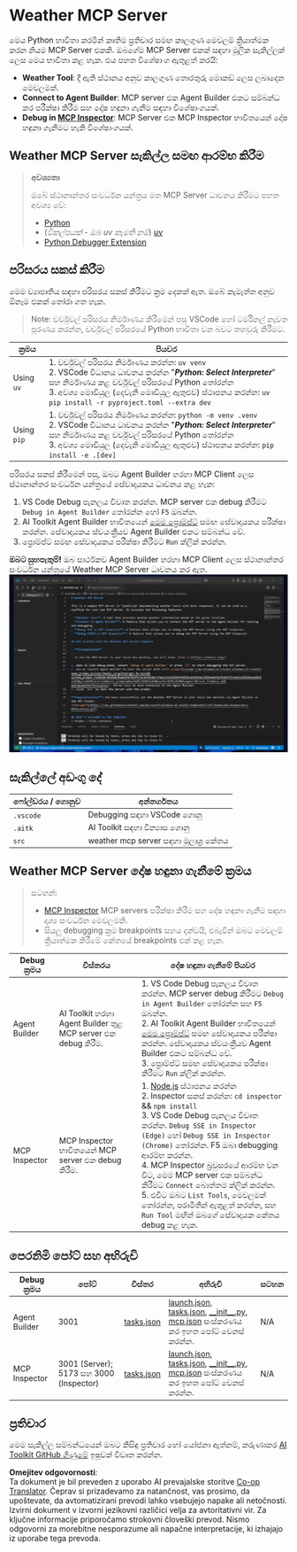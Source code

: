 <!--
CO_OP_TRANSLATOR_METADATA:
{
  "original_hash": "999c5e7623c1e2d5e5a07c2feb39eb67",
  "translation_date": "2025-06-10T06:38:28+00:00",
  "source_file": "10-StreamliningAIWorkflowsBuildingAnMCPServerWithAIToolkit/lab3/code/weather_mcp/README.md",
  "language_code": "sl"
}
-->
# Weather MCP Server

මෙය Python භාවිතා කරමින් කෘතිම ප්‍රතිචාර සමඟ කාලගුණ මෙවලම් ක්‍රියාත්මක කරන නියම MCP Server එකකි. ඔබගේම MCP Server එකක් සඳහා මූලික සැකිල්ලක් ලෙස මෙය භාවිතා කළ හැක. එය පහත විශේෂාංග ඇතුළත් කරයි:

- **Weather Tool**: දී ඇති ස්ථානය අනුව කාලගුණ තොරතුරු මොකඩ් ලෙස ලබාදෙන මෙවලමක්.
- **Connect to Agent Builder**: MCP server එක Agent Builder එකට සම්බන්ධ කර පරීක්ෂා කිරීම සහ දෝෂ හඳුනා ගැනීම සඳහා විශේෂාංගයක්.
- **Debug in [MCP Inspector](https://github.com/modelcontextprotocol/inspector)**: MCP Server එක MCP Inspector භාවිතයෙන් දෝෂ හඳුනා ගැනීමට හැකි විශේෂාංගයක්.

## Weather MCP Server සැකිල්ල සමඟ ආරම්භ කිරීම

> **අවශ්‍යතා**
>
> ඔබේ ස්ථානාන්තර සංවර්ධන යන්ත්‍රය මත MCP Server ධාවනය කිරීමට පහත අවශ්‍ය වේ:
>
> - [Python](https://www.python.org/)
> - (*විකල්පයක් - ඔබ uv කැමති නම්*) [uv](https://github.com/astral-sh/uv)
> - [Python Debugger Extension](https://marketplace.visualstudio.com/items?itemName=ms-python.debugpy)

## පරිසරය සකස් කිරීම

මෙම ව්‍යාපෘතිය සඳහා පරිසරය සකස් කිරීමට ක්‍රම දෙකක් ඇත. ඔබේ කැමැත්ත අනුව ඕනෑම එකක් තෝරා ගත හැක.

> Note: වර්චුවල් පරිසරය නිර්මාණය කිරීමෙන් පසු VSCode හෝ ටර්මිනල් නැවත පූරණය කරන්න, වර්චුවල් පරිසරයේ Python භාවිතා වන බවට තහවුරු කිරීමට.

| ක්‍රමය | පියවර |
| -------- | ----- |
| Using `uv` | 1. වර්චුවල් පරිසරය නිර්මාණය කරන්න: `uv venv` <br>2. VSCode විධානය ධාවනය කරන්න "***Python: Select Interpreter***" සහ නිර්මාණය කළ වර්චුවල් පරිසරයේ Python තෝරන්න <br>3. අවශ්‍ය මොඩියුල (දෙවැනි මොඩියුල ඇතුළුව) ස්ථාපනය කරන්න: `uv pip install -r pyproject.toml --extra dev` |
| Using `pip` | 1. වර්චුවල් පරිසරය නිර්මාණය කරන්න: `python -m venv .venv` <br>2. VSCode විධානය ධාවනය කරන්න "***Python: Select Interpreter***" සහ නිර්මාණය කළ වර්චුවල් පරිසරයේ Python තෝරන්න<br>3. අවශ්‍ය මොඩියුල (දෙවැනි මොඩියුල ඇතුළුව) ස්ථාපනය කරන්න: `pip install -e .[dev]` | 

පරිසරය සකස් කිරීමෙන් පසු, ඔබට Agent Builder හරහා MCP Client ලෙස ස්ථානාන්තර සංවර්ධන යන්ත්‍රයේ සේවාදායකය ධාවනය කළ හැක:
1. VS Code Debug පැනලය විවෘත කරන්න. MCP server එක debug කිරීමට `Debug in Agent Builder` තෝරන්න හෝ `F5` ඔබන්න.
2. AI Toolkit Agent Builder භාවිතයෙන් [මෙම ප්‍රොම්ප්ට්](../../../../../../../../../../../open_prompt_builder) සමඟ සේවාදායකය පරීක්ෂා කරන්න. සේවාදායකය ස්වයංක්‍රීයව Agent Builder එකට සම්බන්ධ වේ.
3. ප්‍රොම්ප්ට් සමඟ සේවාදායකය පරීක්ෂා කිරීමට `Run` ක්ලික් කරන්න.

**ඔබට සුභපැතුම්!** ඔබ සාර්ථකව Agent Builder හරහා MCP Client ලෙස ස්ථානාන්තර සංවර්ධන යන්ත්‍රයේ Weather MCP Server ධාවනය කර ඇත.
![DebugMCP](https://raw.githubusercontent.com/microsoft/windows-ai-studio-templates/refs/heads/dev/mcpServers/mcp_debug.gif)

## සැකිල්ලේ අඩංගු දේ

| ෆෝල්ඩරය / ගොනුව | අන්තර්ගතය                                   |
| ------------ | -------------------------------------------- |
| `.vscode`    | Debugging සඳහා VSCode ගොනු                   |
| `.aitk`      | AI Toolkit සඳහා වින්‍යාස ගොනු                |
| `src`        | weather mcp server සඳහා මූලාශ්‍ර කේතය        |

## Weather MCP Server දෝෂ හඳුනා ගැනීමේ ක්‍රමය

> සටහන්:
> - [MCP Inspector](https://github.com/modelcontextprotocol/inspector) MCP servers පරීක්ෂා කිරීම සහ දෝෂ හඳුනා ගැනීම සඳහා දෘශ්‍ය සංවර්ධන මෙවලමකි.
> - සියලු debugging ක්‍රම breakpoints සහය දක්වයි, එබැවින් ඔබට මෙවලම් ක්‍රියාත්මක කිරීමේ කේතයේ breakpoints එක් කළ හැක.

| Debug ක්‍රමය | විස්තරය | දෝෂ හඳුනා ගැනීමේ පියවර |
| ---------- | ----------- | --------------- |
| Agent Builder | AI Toolkit හරහා Agent Builder තුළ MCP server එක debug කිරීම. | 1. VS Code Debug පැනලය විවෘත කරන්න. MCP server debug කිරීමට `Debug in Agent Builder` තෝරන්න සහ `F5` ඔබන්න.<br>2. AI Toolkit Agent Builder භාවිතයෙන් [මෙම ප්‍රොම්ප්ට්](../../../../../../../../../../../open_prompt_builder) සමඟ සේවාදායකය පරීක්ෂා කරන්න. සේවාදායකය ස්වයංක්‍රීයව Agent Builder එකට සම්බන්ධ වේ.<br>3. ප්‍රොම්ප්ට් සමඟ සේවාදායකය පරීක්ෂා කිරීමට `Run` ක්ලික් කරන්න. |
| MCP Inspector | MCP Inspector භාවිතයෙන් MCP server එක debug කිරීම. | 1. [Node.js](https://nodejs.org/) ස්ථාපනය කරන්න<br> 2. Inspector සකස් කරන්න: `cd inspector` && `npm install` <br> 3. VS Code Debug පැනලය විවෘත කරන්න. `Debug SSE in Inspector (Edge)` හෝ `Debug SSE in Inspector (Chrome)` තෝරන්න. F5 ඔබා debugging ආරම්භ කරන්න.<br> 4. MCP Inspector බ්‍රවුසරයේ ආරම්භ වන විට, මෙම MCP server එක සම්බන්ධ කිරීමට `Connect` බොත්තම ක්ලික් කරන්න.<br> 5. එවිට ඔබට `List Tools`, මෙවලමක් තෝරන්න, පරාමිතීන් ඇතුළත් කරන්න, සහ `Run Tool` මඟින් ඔබගේ සේවාදායක කේතය debug කළ හැක.<br> |

## පෙරනිමි පෝට් සහ අභිරුචි

| Debug ක්‍රමය | පෝට් | විස්තර | අභිරුචි | සටහන |
| ---------- | ----- | ------------ | -------------- |-------------- |
| Agent Builder | 3001 | [tasks.json](../../../../../../10-StreamliningAIWorkflowsBuildingAnMCPServerWithAIToolkit/lab3/code/weather_mcp/.vscode/tasks.json) | [launch.json](../../../../../../10-StreamliningAIWorkflowsBuildingAnMCPServerWithAIToolkit/lab3/code/weather_mcp/.vscode/launch.json), [tasks.json](../../../../../../10-StreamliningAIWorkflowsBuildingAnMCPServerWithAIToolkit/lab3/code/weather_mcp/.vscode/tasks.json), [\_\_init\_\_.py](../../../../../../10-StreamliningAIWorkflowsBuildingAnMCPServerWithAIToolkit/lab3/code/weather_mcp/src/__init__.py), [mcp.json](../../../../../../10-StreamliningAIWorkflowsBuildingAnMCPServerWithAIToolkit/lab3/code/weather_mcp/.aitk/mcp.json) සංස්කරණය කර ඉහත පෝට් වෙනස් කරන්න. | N/A |
| MCP Inspector | 3001 (Server); 5173 සහ 3000 (Inspector) | [tasks.json](../../../../../../10-StreamliningAIWorkflowsBuildingAnMCPServerWithAIToolkit/lab3/code/weather_mcp/.vscode/tasks.json) | [launch.json](../../../../../../10-StreamliningAIWorkflowsBuildingAnMCPServerWithAIToolkit/lab3/code/weather_mcp/.vscode/launch.json), [tasks.json](../../../../../../10-StreamliningAIWorkflowsBuildingAnMCPServerWithAIToolkit/lab3/code/weather_mcp/.vscode/tasks.json), [\_\_init\_\_.py](../../../../../../10-StreamliningAIWorkflowsBuildingAnMCPServerWithAIToolkit/lab3/code/weather_mcp/src/__init__.py), [mcp.json](../../../../../../10-StreamliningAIWorkflowsBuildingAnMCPServerWithAIToolkit/lab3/code/weather_mcp/.aitk/mcp.json) සංස්කරණය කර ඉහත පෝට් වෙනස් කරන්න.| N/A |

## ප්‍රතිචාර

මෙම සැකිල්ල සම්බන්ධයෙන් ඔබට කිසිඳු ප්‍රතිචාර හෝ යෝජනා ඇත්නම්, කරුණාකර [AI Toolkit GitHub ගිණුමේ](https://github.com/microsoft/vscode-ai-toolkit/issues) ඉෂූවක් විවෘත කරන්න.

**Omejitev odgovornosti**:  
Ta dokument je bil preveden z uporabo AI prevajalske storitve [Co-op Translator](https://github.com/Azure/co-op-translator). Čeprav si prizadevamo za natančnost, vas prosimo, da upoštevate, da avtomatizirani prevodi lahko vsebujejo napake ali netočnosti. Izvirni dokument v izvorni jezikovni različici velja za avtoritativni vir. Za ključne informacije priporočamo strokovni človeški prevod. Nismo odgovorni za morebitne nesporazume ali napačne interpretacije, ki izhajajo iz uporabe tega prevoda.